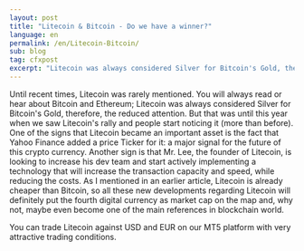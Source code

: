 ```yaml
---
layout: post
title: "Litecoin & Bitcoin - Do we have a winner?"
language: en
permalink: /en/Litecoin-Bitcoin/
sub: blog
tag: cfxpost
excerpt: "Litecoin was always considered Silver for Bitcoin's Gold, therefore, the reduced attention ..."
---
```

Until recent times, Litecoin was rarely mentioned. You will always read or hear about Bitcoin and Ethereum; Litecoin was always considered Silver for Bitcoin's Gold, therefore, the reduced attention. But that was until this year when we saw Litecoin's rally and people start noticing it (more than before). One of the signs that Litecoin became an important asset is the fact that Yahoo Finance added a price Ticker for it: a major signal for the future of this crypto currency. Another sign is that Mr. Lee, the founder of Litecoin, is looking to increase his dev team and start actively implementing a technology that will increase the transaction capacity and speed, while reducing the costs. As I mentioned in an earlier article, Litecoin is already cheaper than Bitcoin, so all these new developments regarding Litecoin will definitely put the fourth digital currency as market cap on the map and, why not, maybe even become one of the main references in blockchain world.


You can trade Litecoin against USD and EUR on our MT5 platform with very attractive trading conditions.